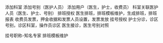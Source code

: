 添加科室
添加号别（医护人员）
添加用户（医生，护士，收费员）
科室关联医护人员（医生、护士、号别）
排班授权
医生排班，排班模板维护，生成排班，排班报表
收费员发票，押金收据和发票人员设置，发票发放
挂号授权
护士分诊，诊区号别，诊区科室，操作员诊区
医生接诊，医生号别对照

挂号职称-知名专家
排班模板维护